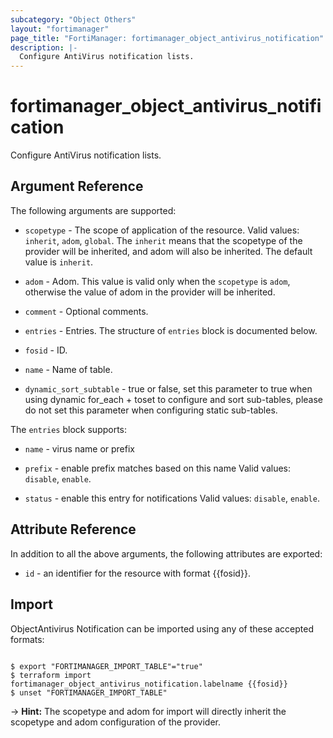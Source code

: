 ```yaml
---
subcategory: "Object Others"
layout: "fortimanager"
page_title: "FortiManager: fortimanager_object_antivirus_notification"
description: |-
  Configure AntiVirus notification lists.
---
```


# fortimanager_object_antivirus_notification
Configure AntiVirus notification lists.

## Argument Reference


The following arguments are supported:

* `scopetype` - The scope of application of the resource. Valid values: `inherit`, `adom`, `global`. The `inherit` means that the scopetype of the provider will be inherited, and adom will also be inherited. The default value is `inherit`.
* `adom` - Adom. This value is valid only when the `scopetype` is `adom`, otherwise the value of adom in the provider will be inherited.

* `comment` - Optional comments.
* `entries` - Entries. The structure of `entries` block is documented below.
* `fosid` - ID.
* `name` - Name of table.
* `dynamic_sort_subtable` - true or false, set this parameter to true when using dynamic for_each + toset to configure and sort sub-tables, please do not set this parameter when configuring static sub-tables.

The `entries` block supports:

* `name` - virus name or prefix
* `prefix` - enable prefix matches based on this name Valid values: `disable`, `enable`.

* `status` - enable this entry for notifications Valid values: `disable`, `enable`.



## Attribute Reference

In addition to all the above arguments, the following attributes are exported:
* `id` - an identifier for the resource with format {{fosid}}.

## Import

ObjectAntivirus Notification can be imported using any of these accepted formats:
```

$ export "FORTIMANAGER_IMPORT_TABLE"="true"
$ terraform import fortimanager_object_antivirus_notification.labelname {{fosid}}
$ unset "FORTIMANAGER_IMPORT_TABLE"
```
-> **Hint:** The scopetype and adom for import will directly inherit the scopetype and adom configuration of the provider.
